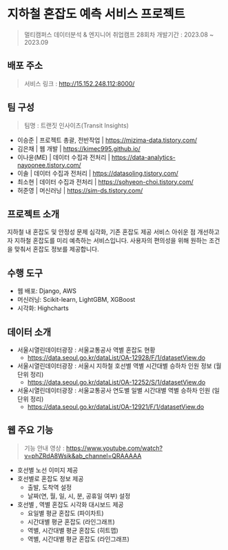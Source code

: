 # 지하철 혼잡도 예측 서비스 프로젝트

> 멀티캠퍼스 데이터분석 & 엔지니어 취업캠프 28회차
> 개발기간 : 2023.08 ~ 2023.09


## 배포 주소
> 서비스 링크 : http://15.152.248.112:8000/


## 팀 구성
> 팀명 : 트랜짓 인사이츠(Transit Insights)
- 이승준 | 프로젝트 총괄, 전반작업 | https://mizima-data.tistory.com/
- 김은채 | 웹 개발 | https://kimec995.github.io/
- 이나윤(ME) | 데이터 수집과 전처리 | https://data-analytics-nayoonee.tistory.com/
- 이솔 | 데이터 수집과 전처리 | https://datasoling.tistory.com/
- 최소현 | 데이터 수집과 전처리 | https://sohyeon-choi.tistory.com/
- 허준영 | 머신러닝 | https://sim-ds.tistory.com/


## 프로젝트 소개
지하철 내 혼잡도 및 안정성 문제 심각화, 기존 혼잡도 제공 서비스 아쉬운 점 개선하고자 지하철 혼잡도를 미리 예측하는 서비스입니다. 사용자의 편의성을 위해 원하는 조건을 맞춰서 혼잡도 정보를 제공합니다. 


## 수행 도구
- 웹 배포: Django, AWS
- 머신러닝: Scikit-learn, LightGBM, XGBoost
- 시각화: Highcharts


## 데이터 소개
- 서울시열린데이터광장 : 서울교통공사 역별 혼잡도 현황
  - https://data.seoul.go.kr/dataList/OA-12928/F/1/datasetView.do
- 서울시열린데이터광장 : 서울시 지하철 호선별 역별 시간대별 승하차 인원 정보 (월단위 정리)
  - https://data.seoul.go.kr/dataList/OA-12252/S/1/datasetView.do 
- 서울시열린데이터광장 : 서울교통공사 연도별 일별 시간대별 역별 승하차 인원 (일단위 정리)
  - https://data.seoul.go.kr/dataList/OA-12921/F/1/datasetView.do   


## 웹 주요 기능
> 기능 안내 영상 : https://www.youtube.com/watch?v=phZRdA8Wsik&ab_channel=QRAAAAA
- 호선별 노선 이미지 제공
- 호선별로 혼잡도 정보 제공
  - 출발, 도착역 설정
  - 날짜(연, 월, 일, 시, 분, 공휴일 여부) 설정
- 호선별 , 역별 혼잡도 시각화 대시보드 제공
  - 요일별 평균 혼잡도 (파이차트)
  - 시간대별 평균 혼잡도 (라인그래프)
  - 역별, 시간대별 평균 혼잡도 (히트맵)
  - 역별, 시간대별 평균 혼잡도 (라인그래프)

